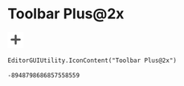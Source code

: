 # Toolbar Plus@2x
![](/img/Toolbar%20Plus@2x.png)

``` CSharp
EditorGUIUtility.IconContent("Toolbar Plus@2x")
```
```
-8948798686857558559
```
